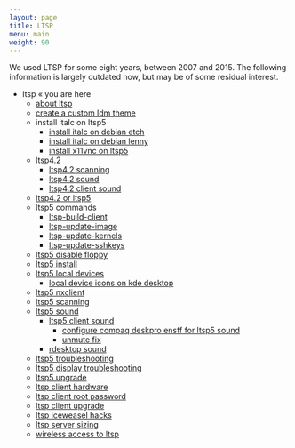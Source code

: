 ```yaml
---
layout: page
title: LTSP
menu: main
weight: 90
---
```


We used LTSP for some eight years, between 2007 and 2015. The following information is largely outdated now, but may be of some residual interest.

  * ltsp  « you are here
    * [about ltsp](/ltsp/about/)
    * [create a custom ldm theme](/ltsp/create-a-custom-ldm-theme/)
    * install italc on ltsp5
        * [install italc on debian etch](/ltsp/install-italc-on-debian-etch/)
        * [install italc on debian lenny](/ltsp/install-italc-on-debian-lenny/)
        * [install x11vnc on ltsp5](/ltsp/install-x11vnc-on-ltsp5/)
    * ltsp4.2
        * [ltsp4.2 scanning](/ltsp/ltsp4.2-scanning/)
        * [ltsp4.2 sound](/ltsp/ltsp4.2-sound/)
        * [ltsp4.2 client sound](/ltsp/ltsp4.2-sound-client/)
    * [ltsp4.2 or ltsp5](/ltsp/ltsp4.2-or-ltsp5/)
    * ltsp5 commands
        * [ltsp-build-client](/ltsp/ltsp-build-client/)
        * [ltsp-update-image](/ltsp/ltsp-update-image/)
        * [ltsp-update-kernels](/ltsp/ltsp-update-kernels/)
        * [ltsp-update-sshkeys](/ltsp/ltsp-update-ssh-keys/)
    * [ltsp5 disable floppy](/ltsp/ltsp5-disable-floppy/)
    * [ltsp5 install](/ltsp/ltsp5-install/)
    * [ltsp5 local devices](/ltsp/ltsp5-local-devices/)
        * [local device icons on kde desktop](/ltsp/local-device-icons-on-kde-desktop/)
    * [ltsp5 nxclient](/ltsp/ltsp5-nx-client/)
    * [ltsp5 scanning](/ltsp/ltsp5-scanning/)
    * [ltsp5 sound](/ltsp/ltsp5-sound/)
        * [ltsp5 client sound](/ltsp/ltsp5-sound-client/)
            * [configure compaq deskpro ensff for ltsp5 sound](/ltsp/ltsp5-sound-client-configure-compaq-deskpro-ensff/)
            * [unmute fix](/ltsp/ltsp5-sound-client-unmute-fix/)
        * [rdesktop sound](/ltsp/ltsp5-sound-rdesktop/)
    * [ltsp5 troubleshooting](/ltsp/ltsp5-troubleshooting/)
    * [ltsp5 display troubleshooting](/ltsp/ltsp5-display-troubleshooting/)
    * [ltsp5 upgrade](/ltsp/ltsp5-upgrade/)
    * [ltsp client hardware](/ltsp/client-hardware/)
    * [ltsp client root password](/ltsp/client-root-password/)
    * [ltsp client upgrade](/ltsp/client-upgrade/)
    * [ltsp iceweasel hacks](/ltsp/iceweasel-hacks/)
    * [ltsp server sizing](/ltsp/server-sizing/)
    * [wireless access to ltsp](/ltsp/wireless-access-to-ltsp/)
